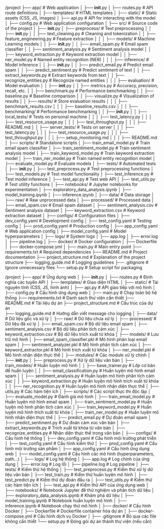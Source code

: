 /project
├── app/                          # Web application
│   ├── __init__.py
│   ├── routes.py                 # API route definitions
│   ├── templates/                # HTML templates
│   ├── static/                   # Static assets (CSS, JS, images)
│   ├── api.py                     # API for interacting with the model
│   ├── config.py                  # Web application configuration
│
├── src/                          # Source code of the project
│   ├── __init__.py
│   ├── preprocess/               # Text preprocessing
│   │   ├── __init__.py
│   │   ├── text_cleaning.py       # Cleaning and tokenization
│   │   ├── feature_engineering.py # Feature extraction
│   │
│   ├── models/                    # Machine Learning models
│   │   ├── __init__.py
│   │   ├── email_spam.py           # Email spam classifier
│   │   ├── sentiment_analysis.py   # Sentiment analysis model
│   │   ├── keyword_extraction.py   # Keyword extraction model
│   │   ├── ner_model.py            # Named entity recognition (NER)
│   │
│   ├── inference/                  # Model inference
│   │   ├── __init__.py
│   │   ├── predict_email.py        # Predict email spam
│   │   ├── predict_sentiment.py    # Predict sentiment of text
│   │   ├── extract_keywords.py     # Extract keywords from text
│   │   ├── recognize_entities.py   # Recognize named entities
│   │
│   ├── evaluation/                 # Model evaluation
│   │   ├── __init__.py
│   │   ├── metrics.py              # Accuracy, precision, recall, etc.
│   │   ├── benchmark.py            # Performance benchmarking
│   │   ├── baseline.py             # Baseline comparison
│   │   ├── visualize.py            # Visualization of results
│   │   ├── results/                # Store evaluation results
│   │   │   ├── benchmark_results.csv
│   │   │   ├── baseline_results.csv
│   │
│   ├── benchmarking/               # Performance benchmarking
│   │   ├── __init__.py
│   │   ├── local_tests/            # Tests on personal machine
│   │   │   ├── test_latency.py
│   │   │   ├── test_resource_usage.py
│   │   │   ├── test_throughput.py
│   │   │   ├── README.md
│   │   ├── server_tests/           # Tests on server
│   │   │   ├── test_latency.py
│   │   │   ├── test_resource_usage.py
│   │   │   ├── test_throughput.py
│   │   │   ├── setup_monitoring.md
│   │   │   ├── README.md
│
├── scripts/                       # Standalone scripts
│   ├── train_email_model.py        # Train email spam classifier
│   ├── train_sentiment_model.py    # Train sentiment analysis model
│   ├── train_keyword_model.py      # Train keyword extraction model
│   ├── train_ner_model.py          # Train named entity recognition model
│   ├── evaluate_model.py           # Evaluate models
│
├── tests/                         # Automated tests
│   ├── __init__.py
│   ├── test_preprocess.py         # Test preprocessing functions
│   ├── test_models.py             # Test model functionality
│   ├── test_inference.py          # Test model inference
│   ├── test_api.py                # Test web API
│   ├── test_utils.py              # Test utility functions
│
├── notebooks/                     # Jupyter notebooks for experimentation
│   ├── exploratory_data_analysis.ipynb
│   ├── model_training.ipynb
│   ├── inference.ipynb
│
├── data/                          # Data storage
│   ├── raw/                       # Raw unprocessed data
│   ├── processed/                  # Processed data
│   ├── email_spam.csv              # Email spam dataset
│   ├── sentiment_analysis.csv      # Sentiment analysis dataset
│   ├── keyword_extraction.csv      # Keyword extraction dataset
│
├── configs/                       # Configuration files
│   ├── dev_config.yaml            # Development config
│   ├── test_config.yaml           # Testing config
│   ├── prod_config.yaml           # Production config
│   ├── app_config.yaml            # Web application config
│   ├── model_config.yaml          # Model hyperparameters
│
├── logs/                          # System logs
│   ├── app.log
│   ├── error.log
│   ├── pipeline.log
│
├── docker/                        # Docker configuration
│   ├── Dockerfile
│   ├── docker-compose.yml
│
├── main.py                        # Main entry point
├── requirements.txt               # Required dependencies
├── README.md                      # Project documentation
├── project_structure.md           # Explanation of the project structure
├── logging_guide.md               # Logging guidelines
├── .gitignore                      # Ignore unnecessary files
└── setup.py                        # Setup script for packaging








/project
├── app/                         # Ứng dụng web
│   ├── __init__.py
│   ├── routes.py                # Định nghĩa các tuyến API
│   ├── templates/               # Giao diện HTML
│   ├── static/                  # Tài nguyên tĩnh (CSS, JS, hình ảnh)
│   ├── api.py                   # API giao tiếp với mô hình
│   ├── config.py                # Cấu hình ứng dụng web
│
├── main.py                      # Chạy toàn bộ hệ thống
├── requirements.txt             # Danh sách thư viện cần thiết
├── README.md                    # Tài liệu dự án
├── project_structure.md         # Cấu trúc của dự án          
├── logging_guide.md             # Hướng dẫn viết message cho logging
│
├── data/                        # Dữ liệu gốc và xử lý
│   ├── raw/                     # Dữ liệu chưa xử lý
│   ├── processed/               # Dữ liệu đã xử lý
│   ├── email_spam.csv           # Bộ dữ liệu email spam
│   ├── sentiment_analysis.csv   # Bộ dữ liệu phân tích cảm xúc
│   ├── keyword_extraction.csv   # Bộ dữ liệu trích xuất từ khóa
│
├── models/                      # Lưu trữ mô hình
│   ├── email_spam_classifier.pkl # Mô hình phân loại email spam
│   ├── sentiment_analyzer.pkl   # Mô hình phân tích cảm xúc
│   ├── keyword_extractor.pkl    # Mô hình trích xuất từ khóa
│   ├── ner_model.pkl            # Mô hình nhận diện thực thể
│
├── modules/                     # Các module xử lý chính
│   ├── __init__.py
│   ├── preprocess.py            # Xử lý dữ liệu văn bản
│   ├── train_models/            # Huấn luyện mô hình
│   │   ├── base_trainer.py      # Lớp cơ bản để huấn luyện 
│   │   ├── email_classification.py # Huấn luyện mô hình email spam
│   │   ├── sentiment_analysis.py   # Huấn luyện mô hình phân tích cảm xúc
│   │   ├── keyword_extraction.py   # Huấn luyện mô hình trích xuất từ khóa
│   │   ├── ner_recognition.py       # Huấn luyện mô hình nhận diện thực thể
│   ├── utils.py                 # Các hàm tiện ích
│
├── scripts/                     # Các script thực thi độc lập
│   ├── evaluate_model.py        # Đánh giá mô hình
│   ├── train_email_model.py     # Huấn luyện mô hình email spam
│   ├── train_sentiment_model.py # Huấn luyện mô hình phân tích cảm xúc
│   ├── train_keyword_model.py   # Huấn luyện mô hình trích xuất từ khóa
│   ├── train_ner_model.py       # Huấn luyện mô hình nhận diện thực thể
│   ├── predict_email.py         # Dự đoán email spam
│   ├── predict_sentiment.py     # Dự đoán cảm xúc văn bản
│   ├── extract_keywords.py      # Trích xuất từ khóa từ văn bản
│   ├── recognize_entities.py    # Nhận diện thực thể trong văn bản
│
├── configs/                     # Cấu hình hệ thống
│   ├── dev_config.yaml          # Cấu hình môi trường phát triển
│   ├── test_config.yaml         # Cấu hình kiểm thử
│   ├── prod_config.yaml         # Cấu hình môi trường sản phẩm
│   ├── app_config.yaml          # Cấu hình ứng dụng web
│   ├── model_config.yaml        # Cấu hình các mô hình (hyperparameters, path...)
│
├── logs/                        # Log hệ thống
│   ├── app.log                  # Log chính của ứng dụng
│   ├── error.log                # Log lỗi
│   ├── pipeline.log             # Log pipeline
│
├── tests/                       # Kiểm thử hệ thống
│   ├── test_preprocess.py          # Kiểm thử xử lý dữ liệu văn bản
│   ├── test_train.py               # Kiểm thử huấn luyện mô hình
│   ├── test_predict.py             # Kiểm thử dự đoán đầu ra
│   ├── test_utils.py               # Kiểm thử các hàm tiện ích
│   ├── test_api.py                 # Kiểm thử API của ứng dụng web
│
├── notebooks/                   # Notebook Jupyter để thử nghiệm và phân tích dữ liệu
│   ├── exploratory_data_analysis.ipynb  # Khám phá dữ liệu
│   ├── model_training.ipynb             # Notebook huấn luyện mô hình
│   ├── inference.ipynb                   # Notebook chạy thử mô hình
│
├── docker/                      # Cấu hình Docker
│   ├── Dockerfile               # Dockerfile container hóa dự án
│   ├── docker-compose.yml       # Cấu hình dịch vụ Docker
│
├── .gitignore                   # Bỏ qua các file không cần thiết
└── setup.py                     # Đóng gói dự án thành thư viện (nếu cần)




